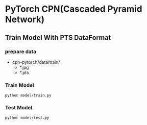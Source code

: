 # PyTorch CPN(Cascaded Pyramid Network) 

## Train Model With PTS DataFormat

### prepare data
- cpn-pytorch/data/train/
    - *.jpg
    - *.pts

### Train Model

```
python model/train.py
```

### Test Model

```
python model/test.py
```


